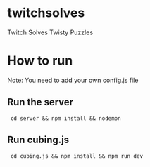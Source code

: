 # twitchsolves
Twitch Solves Twisty Puzzles

# How to run

Note: You need to add your own config.js file

## Run the server

``` cd server && npm install && nodemon```

## Run cubing.js 

``` cd cubing.js && npm install && npm run dev```
